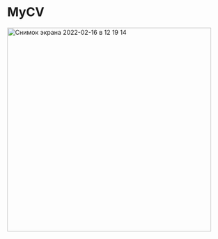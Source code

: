 # MyCV
<img width="468" alt="Снимок экрана 2022-02-16 в 12 19 14" src="https://user-images.githubusercontent.com/71637814/154233663-3c0061d2-1d93-4344-b131-c78b80f663a7.png">
